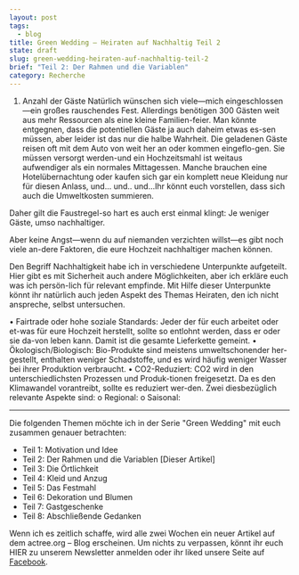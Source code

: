 ```yaml
---
layout: post
tags:
  - blog
title: Green Wedding — Heiraten auf Nachhaltig Teil 2
state: draft
slug: green-wedding-heiraten-auf-nachhaltig-teil-2
brief: "Teil 2: Der Rahmen und die Variablen"
category: Recherche
---
```









1. Anzahl der Gäste
Natürlich wünschen sich viele—mich eingeschlossen—ein großes rauschendes Fest. Allerdings benötigen 300 Gästen weit aus mehr Ressourcen als eine kleine Familien-feier. Man könnte entgegnen, dass die potentiellen Gäste ja auch daheim etwas es-sen müssen, aber leider ist das nur die halbe Wahrheit. 
Die geladenen Gäste reisen oft mit dem Auto von weit her an oder kommen eingeflo-gen. Sie müssen versorgt werden-und ein Hochzeitsmahl ist weitaus aufwendiger als ein normales Mittagessen. Manche brauchen eine Hotelübernachtung oder kaufen sich gar ein komplett neue Kleidung nur für diesen Anlass, und... und.. und...Ihr könnt euch vorstellen, dass sich auch die Umweltkosten summieren.

Daher gilt die Faustregel-so hart es auch erst einmal klingt: Je weniger Gäste, umso nachhaltiger.

Aber keine Angst—wenn du auf niemanden verzichten willst—es gibt noch viele an-dere Faktoren, die eure Hochzeit nachhaltiger machen können.



Den Begriff Nachhaltigkeit habe ich in verschiedene Unterpunkte aufgeteilt. Hier gibt es mit Sicherheit auch andere Möglichkeiten, aber ich erkläre euch was ich persön-lich für relevant empfinde. Mit Hilfe dieser Unterpunkte könnt ihr natürlich auch jeden Aspekt des Themas Heiraten, den ich nicht anspreche, selbst untersuchen. 

•	Fairtrade oder hohe soziale Standards: Jeder der für euch arbeitet oder et-was für eure Hochzeit herstellt, sollte so entlohnt werden, dass er oder sie da-von leben kann. Damit ist die gesamte Lieferkette gemeint.
•	Ökologisch/Biologisch: Bio-Produkte sind meistens umweltschonender her-gestellt, enthalten weniger Schadstoffe, und es wird häufig weniger Wasser bei ihrer Produktion verbraucht.
•	CO2-Reduziert: CO2 wird in den unterschiedlichsten Prozessen und Produk-tionen freigesetzt. Da es den Klimawandel vorantreibt, sollte es reduziert wer-den. Zwei diesbezüglich relevante Aspekte sind:
o	Regional:
o	Saisonal:




***

Die folgenden Themen möchte ich in der Serie "Green Wedding" mit euch zusammen genauer betrachten:

- Teil 1: Motivation und Idee
- Teil 2: Der Rahmen und die Variablen [Dieser Artikel]
- Teil 3: Die Örtlichkeit
- Teil 4: Kleid und Anzug
- Teil 5: Das Festmahl
- Teil 6: Dekoration und Blumen
- Teil 7: Gastgeschenke
- Teil 8: Abschließende Gedanken

Wenn ich es zeitlich schaffe, wird alle zwei Wochen ein neuer Artikel auf dem actree.org – Blog erscheinen. Um nichts zu verpassen, könnt ihr euch HIER zu unserem Newsletter anmelden oder ihr liked unsere Seite auf [Facebook](http://www.facebook.com/growactree).